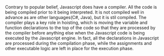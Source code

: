 Contrary to popular belief, Javascript does have a compiler. All the code is being
	compiled prior to it being interpreted. It is not compiled well in advance as are other
	languages(C#, Java), but it is stil compiled. The compiler plays a key role in hoisting,
	which is moving the variable and function declarations to the top of the code so that they are processed
	by the compiler before anything else when the Javascript code is being executed by the Javascript engine.
	In fact, all the declarations in Javascript are processed during the compilation phase, while 
	the assignments and other executable logic are left in place for the execution phase. 